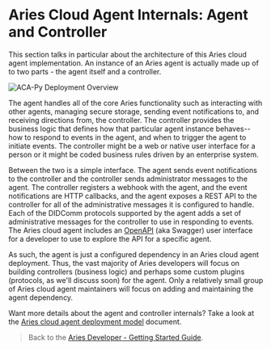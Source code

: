 # Aries Cloud Agent Internals: Agent and Controller

This section talks in particular about the architecture of this Aries cloud agent implementation. An instance of an Aries agent is actually made up of to two parts - the agent itself and a controller. 

![ACA-Py Deployment Overview](../../assets/deploymentModel-full.png "ACA-Py Deployment Overview")

The agent handles all of the core Aries functionality such as interacting with other agents, managing secure storage, sending event notifications to, and receiving directions from, the controller. The controller provides the business logic that defines how that particular agent instance behaves--how to respond to events in the agent, and when to trigger the agent to initiate events. The controller might be a web or native user interface for a person or it might be coded business rules driven by an enterprise system.

Between the two is a simple interface. The agent sends event notifications to the controller and the controller sends administrator messages to the agent. The controller registers a webhook with the agent, and the event notifications are HTTP callbacks, and the agent exposes a REST API to the controller for all of the administrative messages it is configured to handle. Each of the DIDComm protocols supported by the agent adds a set of administrative messages for the controller to use in responding to events. The Aries cloud agent includes an [OpenAPI](https://swagger.io/tools/swagger-ui/) (aka Swagger) user interface for a developer to use to explore the API for a specific agent.

As such, the agent is just a configured dependency in an Aries cloud agent deployment. Thus, the vast majority of Aries developers will focus on building controllers (business logic) and perhaps some custom plugins (protocols, as we'll discuss soon) for the agent. Only a relatively small group of Aries cloud agent maintainers will focus on adding and maintaining the agent dependency.

Want more details about the agent and controller internals? Take a look at the [Aries cloud agent deployment model](../../deploying/deploymentModel) document.

> Back to the [Aries Developer - Getting Started Guide](README.md).